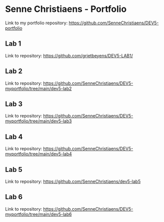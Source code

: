 # Senne Christiaens - Portfolio

Link to my portfolio repository: https://github.com/SenneChristiaens/DEV5-portfolio

## Lab 1

Link to repository: https://github.com/grietbeyens/DEV5-LAB1/

## Lab 2

Link to repository: https://github.com/SenneChristiaens/DEV5-myportfolio/tree/main/dev5-lab2

## Lab 3

Link to repository: https://github.com/SenneChristiaens/DEV5-myportfolio/tree/main/dev5-lab3

## Lab 4

Link to repository: https://github.com/SenneChristiaens/DEV5-myportfolio/tree/main/dev5-lab4

## Lab 5

Link to repository: https://github.com/SenneChristiaens/dev5-lab5

## Lab 6

Link to repository: https://github.com/SenneChristiaens/DEV5-myportfolio/tree/main/dev5-lab6
